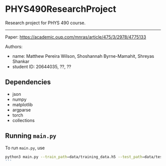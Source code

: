 # PHYS490ResearchProject
Research project for PHYS 490 course.

___
Paper: https://academic.oup.com/mnras/article/475/3/2978/4775133


Authors:

- name: Matthew Pereira Wilson, Shoshannah Byrne-Mamahit, Shreyas Shankar
- student ID: 20644035, ??, ??

## Dependencies

- json
- numpy
- matplotlib
- argparse
- torch
- collections


## Running `main.py`

To run `main.py`, use


```sh
python3 main.py --train_path=data/training_data.h5 --test_path=data/test_data.h5 --params_path=data/params.json
'''